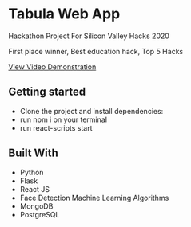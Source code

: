 # Tabula Web App
Hackathon Project For Silicon Valley Hacks 2020

First place winner, Best education hack, Top 5 Hacks

[View Video Demonstration](https://www.youtube.com/watch?v=ki2QPCBCLu0)

## Getting started
- Clone the project and install dependencies:
- run npm i on your terminal
- run react-scripts start

## Built With

* Python
* Flask
* React JS
* Face Detection Machine Learning Algorithms
* MongoDB 
* PostgreSQL

